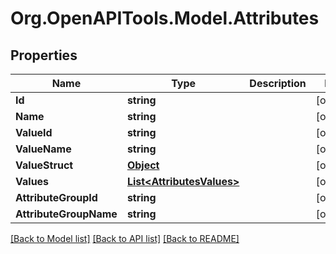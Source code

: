 # Org.OpenAPITools.Model.Attributes
## Properties

Name | Type | Description | Notes
------------ | ------------- | ------------- | -------------
**Id** | **string** |  | [optional] 
**Name** | **string** |  | [optional] 
**ValueId** | **string** |  | [optional] 
**ValueName** | **string** |  | [optional] 
**ValueStruct** | [**Object**](.md) |  | [optional] 
**Values** | [**List&lt;AttributesValues&gt;**](AttributesValues.md) |  | [optional] 
**AttributeGroupId** | **string** |  | [optional] 
**AttributeGroupName** | **string** |  | [optional] 

[[Back to Model list]](../README.md#documentation-for-models) [[Back to API list]](../README.md#documentation-for-api-endpoints) [[Back to README]](../README.md)

